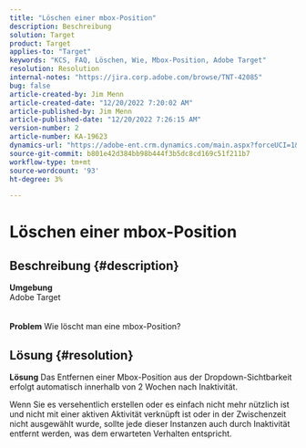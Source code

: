 ```yaml
---
title: "Löschen einer mbox-Position"
description: Beschreibung
solution: Target
product: Target
applies-to: "Target"
keywords: "KCS, FAQ, Löschen, Wie, Mbox-Position, Adobe Target"
resolution: Resolution
internal-notes: "https://jira.corp.adobe.com/browse/TNT-42085"
bug: false
article-created-by: Jim Menn
article-created-date: "12/20/2022 7:20:02 AM"
article-published-by: Jim Menn
article-published-date: "12/20/2022 7:26:15 AM"
version-number: 2
article-number: KA-19623
dynamics-url: "https://adobe-ent.crm.dynamics.com/main.aspx?forceUCI=1&pagetype=entityrecord&etn=knowledgearticle&id=44a08eb7-3680-ed11-81ac-6045bd006704"
source-git-commit: b801e42d384bb98b444f3b5dc8cd169c51f211b7
workflow-type: tm+mt
source-wordcount: '93'
ht-degree: 3%

---
```


# Löschen einer mbox-Position

## Beschreibung {#description}

<b>Umgebung</b>
<br>Adobe Target<br><br><br>
<b>Problem</b>
Wie löscht man eine mbox-Position?


## Lösung {#resolution}


<b>Lösung</b>
Das Entfernen einer Mbox-Position aus der Dropdown-Sichtbarkeit erfolgt automatisch innerhalb von 2 Wochen nach Inaktivität.

Wenn Sie es versehentlich erstellen oder es einfach nicht mehr nützlich ist und nicht mit einer aktiven Aktivität verknüpft ist oder in der Zwischenzeit nicht ausgewählt wurde, sollte jede dieser Instanzen auch durch Inaktivität entfernt werden, was dem erwarteten Verhalten entspricht.
